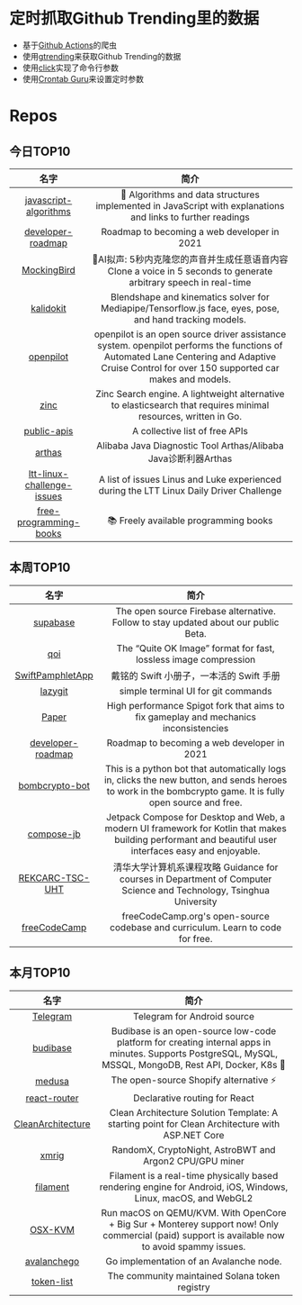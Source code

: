 # 定时抓取Github Trending里的数据
* 基于[Github Actions](https://docs.github.com/en/actions)的爬虫
* 使用[gtrending](https://github.com/hedythedev/gtrending)来获取Github Trending的数据
* 使用[click](https://github.com/pallets/click)实现了命令行参数
* 使用[Crontab Guru](https://crontab.guru/)来设置定时参数

# Repos
## 今日TOP10 
<!-- START OF DAILY_TOP10_REPOS -->
| 名字 | 简介 |
| :----: | :----: |
| [javascript-algorithms](https://github.com/trekhleb/javascript-algorithms) | 📝 Algorithms and data structures implemented in JavaScript with explanations and links to further readings |
| [developer-roadmap](https://github.com/kamranahmedse/developer-roadmap) | Roadmap to becoming a web developer in 2021 |
| [MockingBird](https://github.com/babysor/MockingBird) | 🚀AI拟声: 5秒内克隆您的声音并生成任意语音内容 Clone a voice in 5 seconds to generate arbitrary speech in real-time |
| [kalidokit](https://github.com/yeemachine/kalidokit) | Blendshape and kinematics solver for Mediapipe/Tensorflow.js face, eyes, pose, and hand tracking models. |
| [openpilot](https://github.com/commaai/openpilot) | openpilot is an open source driver assistance system. openpilot performs the functions of Automated Lane Centering and Adaptive Cruise Control for over 150 supported car makes and models. |
| [zinc](https://github.com/prabhatsharma/zinc) | Zinc Search engine. A lightweight alternative to elasticsearch that requires minimal resources, written in Go. |
| [public-apis](https://github.com/public-apis/public-apis) | A collective list of free APIs |
| [arthas](https://github.com/alibaba/arthas) | Alibaba Java Diagnostic Tool Arthas/Alibaba Java诊断利器Arthas |
| [ltt-linux-challenge-issues](https://github.com/glibg10b/ltt-linux-challenge-issues) | A list of issues Linus and Luke experienced during the LTT Linux Daily Driver Challenge |
| [free-programming-books](https://github.com/EbookFoundation/free-programming-books) | 📚 Freely available programming books |
<!-- END OF DAILY_TOP10_REPOS -->

## 本周TOP10
<!-- START OF WEEKLY_TOP10_REPOS -->
| 名字 | 简介 |
| :----: | :----: |
| [supabase](https://github.com/supabase/supabase) | The open source Firebase alternative. Follow to stay updated about our public Beta. |
| [qoi](https://github.com/phoboslab/qoi) | The “Quite OK Image” format for fast, lossless image compression |
| [SwiftPamphletApp](https://github.com/ming1016/SwiftPamphletApp) | 戴铭的 Swift 小册子，一本活的 Swift 手册 |
| [lazygit](https://github.com/jesseduffield/lazygit) | simple terminal UI for git commands |
| [Paper](https://github.com/PaperMC/Paper) | High performance Spigot fork that aims to fix gameplay and mechanics inconsistencies |
| [developer-roadmap](https://github.com/kamranahmedse/developer-roadmap) | Roadmap to becoming a web developer in 2021 |
| [bombcrypto-bot](https://github.com/mpcabete/bombcrypto-bot) | This is a python bot that automatically logs in, clicks the new button, and sends heroes to work in the bombcrypto game. It is fully open source and free. |
| [compose-jb](https://github.com/JetBrains/compose-jb) | Jetpack Compose for Desktop and Web, a modern UI framework for Kotlin that makes building performant and beautiful user interfaces easy and enjoyable. |
| [REKCARC-TSC-UHT](https://github.com/PKUanonym/REKCARC-TSC-UHT) | 清华大学计算机系课程攻略 Guidance for courses in Department of Computer Science and Technology, Tsinghua University |
| [freeCodeCamp](https://github.com/freeCodeCamp/freeCodeCamp) | freeCodeCamp.org's open-source codebase and curriculum. Learn to code for free. |
<!-- END OF WEEKLY_TOP10_REPOS -->

## 本月TOP10
<!-- START OF MONTHLY_TOP10_REPOS -->
| 名字 | 简介 |
| :----: | :----: |
| [Telegram](https://github.com/DrKLO/Telegram) | Telegram for Android source |
| [budibase](https://github.com/Budibase/budibase) | Budibase is an open-source low-code platform for creating internal apps in minutes. Supports PostgreSQL, MySQL, MSSQL, MongoDB, Rest API, Docker, K8s 🚀 |
| [medusa](https://github.com/medusajs/medusa) | The open-source Shopify alternative ⚡️ |
| [react-router](https://github.com/remix-run/react-router) | Declarative routing for React |
| [CleanArchitecture](https://github.com/ardalis/CleanArchitecture) | Clean Architecture Solution Template: A starting point for Clean Architecture with ASP.NET Core |
| [xmrig](https://github.com/xmrig/xmrig) | RandomX, CryptoNight, AstroBWT and Argon2 CPU/GPU miner |
| [filament](https://github.com/google/filament) | Filament is a real-time physically based rendering engine for Android, iOS, Windows, Linux, macOS, and WebGL2 |
| [OSX-KVM](https://github.com/kholia/OSX-KVM) | Run macOS on QEMU/KVM. With OpenCore + Big Sur + Monterey support now! Only commercial (paid) support is available now to avoid spammy issues. |
| [avalanchego](https://github.com/ava-labs/avalanchego) | Go implementation of an Avalanche node. |
| [token-list](https://github.com/solana-labs/token-list) | The community maintained Solana token registry |
<!-- END OF MONTHLY_TOP10_REPOS -->
